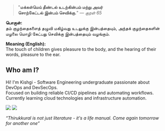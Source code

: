 <div align="left">

> "**மக்கள்மெய் தீண்டல் உடற்கின்பம் மற்று அவர்**  
> **சொற்கேட்டல் இன்பம் செவிக்கு.**" — *குறள் 65*

</div>

**பொருள்:**  
தம் குழந்தைகளைத் தழுவி மகிழ்வது உடலுக்கு இன்பத்தையும், அந்தக் குழந்தைகளின் மழலை மொழி கேட்பது செவிக்கு இன்பத்தையும் வழங்கும்.

**Meaning (English):**  
The touch of children gives pleasure to the body, and the hearing of their words, pleasure to the ear.


## Who am I?

Hi! I'm Kishgi - Software Engineering undergraduate passionate about DevOps and DevSecOps.  
Focused on building reliable CI/CD pipelines and automating workflows.  
Currently learning cloud technologies and infrastructure automation.

[![](https://img.shields.io/badge/linkedin-0a66c2)](http://linkedin.com/in/kishgi) [![](https://img.shields.io/badge/portfolio-8A2BE2)](http://kishgi.vercel.app)

</pre>

*“Thirukkural is not just literature - it's a life manual. Come again tomorrow for another one”*

